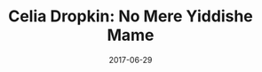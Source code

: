 ---
title: "Celia Dropkin: No Mere Yiddishe Mame"
collection: publications
category: other
permalink: /publication/2017-06-29-dropkin
excerpt: 
date: 2017-06-29
venue: 'Lilith'
paperurl: 'https://lilith.org/2017/06/celia-dropkin-no-mere-yidishe-mame'
citation: 'Hoffenberg, Elena. “Celia Dropkin: No Mere Yidishe Mame.” <i>Lilith</i> (June 29, 2017).'
---